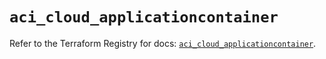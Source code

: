 # `aci_cloud_applicationcontainer`

Refer to the Terraform Registry for docs: [`aci_cloud_applicationcontainer`](https://registry.terraform.io/providers/ciscodevnet/aci/2.17.0/docs/resources/cloud_applicationcontainer).
